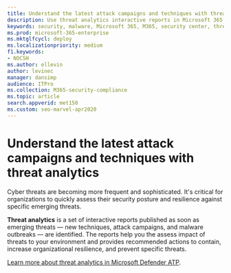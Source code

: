 ```yaml
---
title: Understand the latest attack campaigns and techniques with threat analytics
description: Use threat analytics interactive reports in Microsoft 365 to assess the security posture and resilience of your organization against emerging threats.
keywords: security, malware, Microsoft 365, M365, security center, threat analytics, Microsoft Defender ATP, cyber, security posture, emerging threats
ms.prod: microsoft-365-enterprise
ms.mktglfcycl: deploy
ms.localizationpriority: medium
f1.keywords:
- NOCSH
ms.author: ellevin
author: levinec
manager: dansimp
audience: ITPro
ms.collection: M365-security-compliance  
ms.topic: article
search.appverid: met150
ms.custom: seo-marvel-apr2020
---
```


# Understand the latest attack campaigns and techniques with threat analytics 

Cyber threats are becoming more frequent and sophisticated. It's critical for organizations to quickly assess their security posture and resilience against specific emerging threats.

**Threat analytics** is a set of interactive reports published as soon as emerging threats — new techniques, attack campaigns, and malware outbreaks — are identified. The reports help you the assess impact of threats to your environment and provides recommended actions to contain, increase organizational resilience, and prevent specific threats.

[Learn more about threat analytics in Microsoft Defender ATP](https://docs.microsoft.com/windows/security/threat-protection/microsoft-defender-atp/threat-analytics).  

